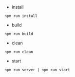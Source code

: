 

- install

```
npm run install
```

- build

```
npm run build
```

- clean

```
npm run clean
```

- start

```
npm run server | npm run start
```